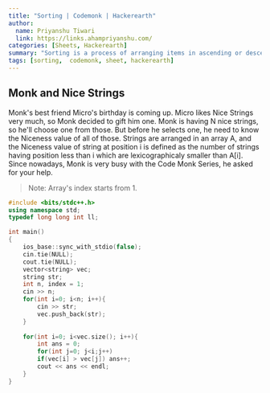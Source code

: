 ```yaml
---
title: "Sorting | Codemonk | Hackerearth"
author:
  name: Priyanshu Tiwari
  link: https://links.ahampriyanshu.com/
categories: [Sheets, Hackerearth]
summary: "Sorting is a process of arranging items in ascending or descending order. This process can be implemented via many different algorithms. You will be learning about various types sorting algorithms."
tags: [sorting,  codemonk, sheet, hackerearth]
---
```


## Monk and Nice Strings

Monk's best friend Micro's birthday is coming up. Micro likes Nice Strings very much, so Monk decided to gift him one. Monk is having N nice strings, so he'll choose one from those. But before he selects one, he need to know the Niceness value of all of those. Strings are arranged in an array A, and the Niceness value of string at position i is defined as the number of strings having position less than i which are lexicographicaly smaller than A[i]. Since nowadays, Monk is very busy with the Code Monk Series, he asked for your help.

> Note: Array's index starts from 1.

```cpp
#include <bits/stdc++.h>
using namespace std;
typedef long long int ll;

int main()
{
    ios_base::sync_with_stdio(false);
    cin.tie(NULL);
    cout.tie(NULL);
    vector<string> vec;
	string str;
	int n, index = 1;
    cin >> n;
	for(int i=0; i<n; i++){
		cin >> str;
		vec.push_back(str);
	}
	
	for(int i=0; i<vec.size(); i++){
		int ans = 0; 
		for(int j=0; j<i;j++)
		if(vec[i] > vec[j]) ans++;
		cout << ans << endl;
	}
}
```